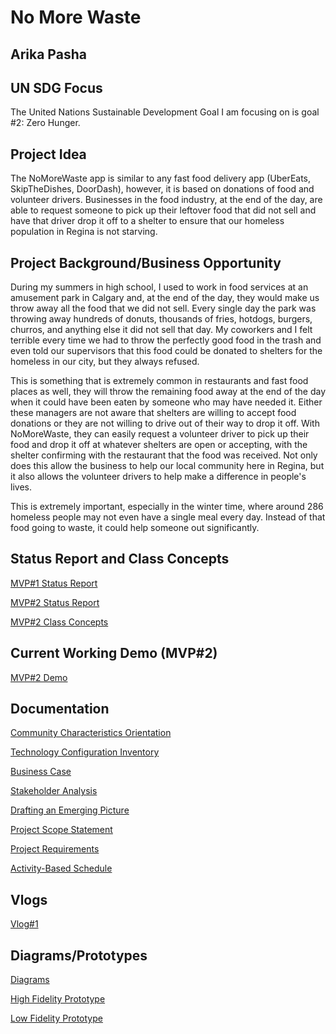 # No More Waste 
## Arika Pasha

## UN SDG Focus

The United Nations Sustainable Development Goal I am focusing on is goal #2: Zero Hunger.
 
## Project Idea

The NoMoreWaste app is similar to any fast food delivery app (UberEats, SkipTheDishes, DoorDash), however, it is based on donations of food and volunteer drivers. Businesses in the food industry, at the end of the day, are able to request someone to pick up their leftover food that did not sell and have that driver drop it off to a shelter to ensure that our homeless population in Regina is not starving. 

## Project Background/Business Opportunity

During my summers in high school, I used to work in food services at an amusement park in Calgary and, at the end of the day, they would make us throw away all the food that we did not sell. Every single day the park was throwing away hundreds of donuts, thousands of fries, hotdogs, burgers, churros, and anything else it did not sell that day. My coworkers and I felt terrible every time we had to throw the perfectly good food in the trash and even told our supervisors that this food could be donated to shelters for the homeless in our city, but they always refused.  

This is something that is extremely common in restaurants and fast food places as well, they will throw the remaining food away at the end of the day when it could have been eaten by someone who may have needed it. Either these managers are not aware that shelters are willing to accept food donations or they are not willing to drive out of their way to drop it off. With NoMoreWaste, they can easily request a volunteer driver to pick up their food and drop it off at whatever shelters are open or accepting, with the shelter confirming with the restaurant that the food was received. Not only does this allow the business to help our local community here in Regina, but it also allows the volunteer drivers to help make a difference in people's lives. 

This is extremely important, especially in the winter time, where around 286 homeless people may not even have a single meal every day. Instead of that food going to waste, it could help someone out significantly. 

## Status Report and Class Concepts 
[MVP#1 Status Report](https://github.com/arikapasha/NoMoreWaste/blob/main/Documentation/09%20Project%20Status%20Report%20MVP%231.pdf)

[MVP#2 Status Report](https://github.com/arikapasha/NoMoreWaste/blob/main/Documentation/10%20Project%20Status%20Report%20MVP%232.pdf)

[MVP#2 Class Concepts](https://github.com/arikapasha/NoMoreWaste/blob/main/Documentation/11%20Project%20Class%20Concepts%20MVP%232.pdf)

## Current Working Demo (MVP#2)

[MVP#2 Demo](https://github.com/arikapasha/NoMoreWaste/blob/main/Documentation/11%20Project%20Class%20Concepts%20MVP%232.pdf)


## Documentation

[Community Characteristics Orientation](https://github.com/arikapasha/NoMoreWaste/blob/main/Documentation/01%20Community%20Characteristics%20Orientation.pdf)

[Technology Configuration Inventory](https://github.com/arikapasha/NoMoreWaste/blob/main/Documentation/02%20Technology%20Configuration%20Inventory.pdf)

[Business Case](https://github.com/arikapasha/NoMoreWaste/blob/main/Documentation/03%20Business%20Case.pdf)

[Stakeholder Analysis](https://github.com/arikapasha/NoMoreWaste/blob/main/Documentation/04%20Stakeholder%20Analysis.pdf)

[Drafting an Emerging Picture](https://github.com/arikapasha/NoMoreWaste/blob/main/Documentation/05%20Drafting%20an%20Emerging%20Picture.pdf)

[Project Scope Statement](https://github.com/arikapasha/NoMoreWaste/blob/main/Documentation/06%20Project%20Scope%20Statement.pdf)

[Project Requirements](https://github.com/arikapasha/NoMoreWaste/blob/main/Documentation/07%20Project%20Requirements.pdf)

[Activity-Based Schedule](https://github.com/arikapasha/NoMoreWaste/blob/main/Documentation/08%20Activity-Based%20Schedule.pdf)

## Vlogs
[Vlog#1](https://youtu.be/De_46E4CzQ4)

## Diagrams/Prototypes
[Diagrams](https://github.com/arikapasha/ENSE405ProjectNMW/tree/main/Diagrams%20and%20Prototypes/Diagrams)

[High Fidelity Prototype](https://github.com/arikapasha/ENSE405ProjectNMW/tree/main/Diagrams%20and%20Prototypes/Prototypes/High%20Fidelity%20Prototypes)

[Low Fidelity Prototype](https://github.com/arikapasha/ENSE405ProjectNMW/tree/main/Diagrams%20and%20Prototypes/Prototypes/Low%20Fidelity%20Prototypes)




